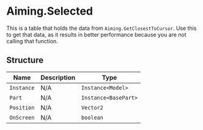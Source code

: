 # Aiming.Selected
This is a table that holds the data from `Aiming.GetClosestToCursor`. Use this to get that data, as it results in better performance because you are not calling that function.

## Structure
| Name            | Description | Type                 |
| --------------- | ----------- | -------------------  |
| `Instance`      | N/A         | `Instance<Model>`    |
| `Part`          | N/A         | `Instance<BasePart>` |
| `Position`      | N/A         | `Vector2`            |
| `OnScreen`      | N/A         | `boolean`            |